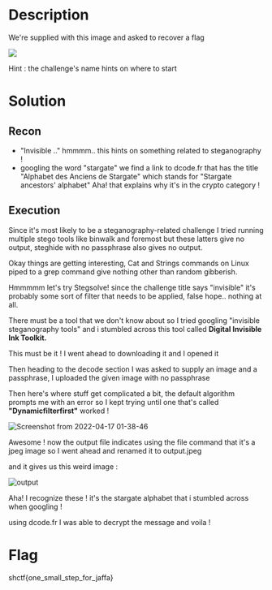 # Description 
We're supplied with this image and asked to recover a flag 


![](https://www.ilsecoloxix.it/image/contentid/policy:1.17601196:1546065977/image/image.jpg?f=taglio_full2&h=605&w=1280&$p$f$h$w=013c4c3)

Hint : the challenge's name hints on where to start 
# Solution
## Recon 
- "Invisible .." hmmmm.. this hints on something related to steganography ! 
- googling the word "stargate" we find a link to dcode.fr that has the title "Alphabet des Anciens de Stargate" which stands for "Stargate ancestors' alphabet" Aha! that explains why it's in the crypto category ! 
## Execution 
Since it's most likely to be a steganography-related challenge I tried running multiple stego tools like binwalk and foremost but these latters give no output, steghide with no passphrase also gives no output.

Okay things are getting interesting, Cat and Strings commands on Linux piped to a grep command give nothing other than random gibberish.

Hmmmmm let's try Stegsolve! since the challenge title says "invisible" it's probably some sort of filter that needs to be applied, false hope.. nothing at all.

There must be a tool that we don't know about so I tried googling "invisible steganography tools" and i stumbled across this tool called **Digital Invisible Ink Toolkit.**

This must be it ! I went ahead to downloading it and I opened it 

Then heading to the decode section I was asked to supply an image and a passphrase, I uploaded the given image with no passphrase

Then here's where stuff get complicated a bit, the default algorithm prompts me with an error so I kept trying until one that's called **"Dynamicfilterfirst"** worked ! 

![Screenshot from 2022-04-17 01-38-46](https://user-images.githubusercontent.com/101048320/163695517-4bbe3384-3baf-4e3c-878a-f60a59f80ad9.png)


Awesome ! now the output file indicates using the file command that it's a jpeg image so I went ahead and renamed it to output.jpeg

and it gives us this weird image : 

![output](https://user-images.githubusercontent.com/101048320/163496607-fcd017b2-b6ad-4fc3-a8ce-8becd6020914.jpeg)

Aha! I recognize these ! it's the stargate alphabet that i stumbled across when googling ! 

using dcode.fr I was able to decrypt the message and voila ! 
# Flag 
shctf{one_small_step_for_jaffa}